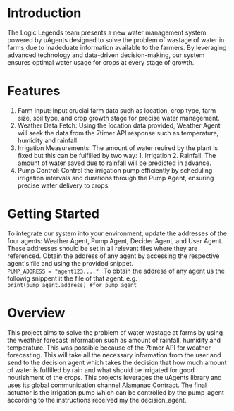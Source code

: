 ﻿# Introduction
The Logic Legends team presents a new water management system powered by uAgents designed to solve the problem of wastage of water in farms due to inadeduate information available to the farmers. By leveraging advanced technology and data-driven decision-making, our system ensures optimal water usage for crops at every stage of growth.

# Features
<ol>
  <li>Farm Input: Input crucial farm data such as location, crop type, farm size, soil type, and crop growth stage for precise water management.</li>
  <li>Weather Data Fetch: Using the location data provided, Weather Agent will seek the data from the 7timer API response such as temperature, humidity and rainfall.</li>
  <li>Irrigation Measurements: The amount of water reuired by the plant is fixed but this can be fulfilled by two way: 1. Irrigation 2. Rainfall. The amount of water saved due to rainfall will be predicted in advance.</li>
  <li>Pump Control: Control the irrigation pump efficiently by scheduling irrigation intervals and durations through the Pump Agent, ensuring precise water delivery to crops.</li>
</ol>

# Getting Started
To integrate our system into your environment, update the addresses of the four agents: Weather Agent, Pump Agent, Decider Agent, and User Agent. These addresses should be set in all relevant files where they are referenced. Obtain the address of any agent by accessing the respective agent's file and using the provided snippet.
<code>
  PUMP_ADDRESS = "agent123...."
</code>
To obtain the address of any agent us the followig snippent it the file of that agent.
e.g.
<code>
  print(pump_agent.address) #for pump_agent
</code>

# Overview
This project aims to solve the problem of water wastage at farms by using the weather forecast information such as amount of rainfall, humidity and temperature. This was possible because of the 7timer API for weather forecasting. This will take all the necessary information from the user and send to the decision agent which takes the decision that how much amount of water is fulfilled by rain and what should be irrigated for good nourishment of the crops. This projects leverages the uAgents library and uses its global communication channel Alamanac Contract.
The final actuator is the irrigation pump which can be controlled by the pump_agent according to the instructions received my the decision_agent.

